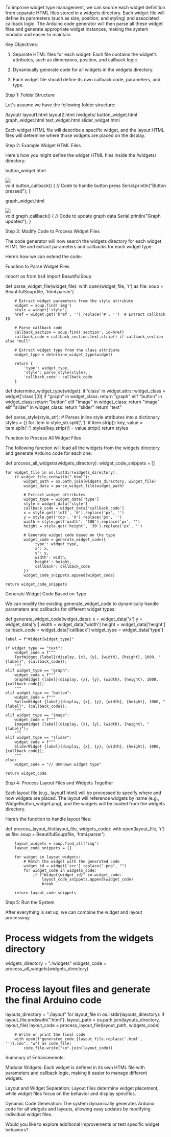 To improve widget type management, we can source each widget definition from separate HTML files stored in a widgets directory. Each widget file will define its parameters (such as size, position, and styling) and associated callback logic. The Arduino code generator will then parse all these widget files and generate appropriate widget instances, making the system modular and easier to maintain.

Key Objectives:

1. Separate HTML files for each widget: Each file contains the widget’s attributes, such as dimensions, position, and callback logic.


2. Dynamically generate code for all widgets in the widgets directory.


3. Each widget file should define its own callback code, parameters, and type.



Step 1: Folder Structure

Let's assume we have the following folder structure:

/layout/
    layout1.html
    layout2.html
/widgets/
    button_widget.html
    graph_widget.html
    text_widget.html
    slider_widget.html

Each widget HTML file will describe a specific widget, and the layout HTML files will determine where those widgets are placed on the display.

Step 2: Example Widget HTML Files

Here's how you might define the widget HTML files inside the /widgets/ directory:

button_widget.html

<!DOCTYPE html>
<html>
<head>
    <style>
        left: 20px;
        top: 50px;
        width: 100px;
        height: 30px;
    </style>
</head>
<body>
    <img class="button" src="button_widget.png" href="#button_callback" />
    <section id="button_callback">
        void button_callback() {
            // Code to handle button press
            Serial.println("Button pressed");
        }
    </section>
</body>
</html>

graph_widget.html

<!DOCTYPE html>
<html>
<head>
    <style>
        left: 10px;
        top: 100px;
        width: 200px;
        height: 150px;
    </style>
</head>
<body>
    <img class="graph" src="graph_widget.png" href="#graph_callback" />
    <section id="graph_callback">
        void graph_callback() {
            // Code to update graph data
            Serial.println("Graph updated");
        }
    </section>
</body>
</html>

Step 3: Modify Code to Process Widget Files

The code generator will now search the widgets directory for each widget HTML file and extract parameters and callbacks for each widget type.

Here’s how we can extend the code:

Function to Parse Widget Files

import os
from bs4 import BeautifulSoup

def parse_widget_file(widget_file):
    with open(widget_file, 'r') as file:
        soup = BeautifulSoup(file, 'html.parser')
        
        # Extract widget parameters from the style attribute
        widget = soup.find('img')
        style = widget['style']
        href = widget.get('href', '').replace('#', '')  # Extract callback ID
        
        # Parse callback code
        callback_section = soup.find('section', id=href)
        callback_code = callback_section.text.strip() if callback_section else "null"
        
        # Extract widget type from the class attribute
        widget_type = determine_widget_type(widget)
        
        return {
            'type': widget_type,
            'style': parse_style(style),
            'callback_code': callback_code
        }

def determine_widget_type(widget):
    if 'class' in widget.attrs:
        widget_class = widget['class'][0]
        if "graph" in widget_class:
            return "graph"
        elif "button" in widget_class:
            return "button"
        elif "image" in widget_class:
            return "image"
        elif "slider" in widget_class:
            return "slider"
    return "text"

def parse_style(style_str):
    # Parses inline style attributes into a dictionary
    styles = {}
    for item in style_str.split(';'):
        if item.strip():
            key, value = item.split(':')
            styles[key.strip()] = value.strip()
    return styles

Function to Process All Widget Files

The following function will load all the widgets from the widgets directory and generate Arduino code for each one:

def process_all_widgets(widgets_directory):
    widget_code_snippets = []
    
    for widget_file in os.listdir(widgets_directory):
        if widget_file.endswith(".html"):
            widget_path = os.path.join(widgets_directory, widget_file)
            widget_data = parse_widget_file(widget_path)

            # Extract widget attributes
            widget_type = widget_data['type']
            style = widget_data['style']
            callback_code = widget_data['callback_code']
            x = style.get('left', '0').replace('px', '')
            y = style.get('top', '0').replace('px', '')
            width = style.get('width', '100').replace('px', '')
            height = style.get('height', '30').replace('px', '')
            
            # Generate widget code based on the type
            widget_code = generate_widget_code({
                'type': widget_type,
                'x': x,
                'y': y,
                'width': width,
                'height': height,
                'callback': callback_code
            })
            widget_code_snippets.append(widget_code)
    
    return widget_code_snippets

Generate Widget Code Based on Type

We can modify the existing generate_widget_code to dynamically handle parameters and callbacks for different widget types:

def generate_widget_code(widget_data):
    x = widget_data['x']
    y = widget_data['y']
    width = widget_data['width']
    height = widget_data['height']
    callback_code = widget_data['callback']
    widget_type = widget_data['type']
    
    label = f"Widget{widget_type}"

    if widget_type == "text":
        widget_code = f"""
        TextWidget {label}(display, {x}, {y}, {width}, {height}, 1000, "{label}", {callback_code});
        """
    elif widget_type == "graph":
        widget_code = f"""
        GraphWidget {label}(display, {x}, {y}, {width}, {height}, 1000, {callback_code});
        """
    elif widget_type == "button":
        widget_code = f"""
        ButtonWidget {label}(display, {x}, {y}, {width}, {height}, 1000, "{label}", {callback_code});
        """
    elif widget_type == "image":
        widget_code = f"""
        ImageWidget {label}(display, {x}, {y}, {width}, {height}, "{label}");
        """
    elif widget_type == "slider":
        widget_code = f"""
        SliderWidget {label}(display, {x}, {y}, {width}, {height}, 1000, {callback_code});
        """
    else:
        widget_code = "// Unknown widget type"
    
    return widget_code

Step 4: Process Layout Files and Widgets Together

Each layout file (e.g., layout1.html) will be processed to specify where and how widgets are placed. The layout will reference widgets by name (e.g., Widgetbutton_widget.png), and the widgets will be loaded from the widgets directory.

Here’s the function to handle layout files:

def process_layout_file(layout_file, widgets_code):
    with open(layout_file, 'r') as file:
        soup = BeautifulSoup(file, 'html.parser')
        
        layout_widgets = soup.find_all('img')
        layout_code_snippets = []
        
        for widget in layout_widgets:
            # Match the widget with the generated code
            widget_id = widget['src'].replace(".png", "")
            for widget_code in widgets_code:
                if f"Widget{widget_id}" in widget_code:
                    layout_code_snippets.append(widget_code)
                    break
        
        return layout_code_snippets

Step 5: Run the System

After everything is set up, we can combine the widget and layout processing:

# Process widgets from the widgets directory
widgets_directory = "./widgets"
widgets_code = process_all_widgets(widgets_directory)

# Process layout files and generate the final Arduino code
layouts_directory = "./layout"
for layout_file in os.listdir(layouts_directory):
    if layout_file.endswith(".html"):
        layout_path = os.path.join(layouts_directory, layout_file)
        layout_code = process_layout_file(layout_path, widgets_code)
        
        # Write or print the final code
        with open(f"generated_code_{layout_file.replace('.html', '')}.ino", "w") as code_file:
            code_file.write("\n".join(layout_code))

Summary of Enhancements:

Modular Widgets: Each widget is defined in its own HTML file with parameters and callback logic, making it easier to manage different widgets.

Layout and Widget Separation: Layout files determine widget placement, while widget files focus on the behavior and display specifics.

Dynamic Code Generation: The system dynamically generates Arduino code for all widgets and layouts, allowing easy updates by modifying individual widget files.


Would you like to explore additional improvements or test specific widget behaviors?

